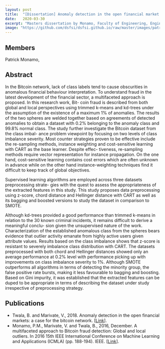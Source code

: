 ```yaml
---
layout: post
title:  "[Dissertation] Anomaly detection in the open financial market: A Case for the Bitcoin Network"
date:   2020-03-30
excerpt: "Masters dissertation by Monamo, Faculty of Engineering, Engineering and Electronics, University of Johannesburg"
image: "https://github.com/dsfsi/dsfsi.github.io/raw/master/images/patrickImg.png"
---
```

## Members
Patrick Monamo,  

## Abstract
In the Bitcoin network, lack of class labels tend to cause obscurities in anomalous
financial behaviour interpretation. To understand fraud in the latest development of
the financial sector, a multifaceted approach is proposed. In this research work, Bit-
coin fraud is described from both global and local perspectives using trimmed k-means
and kd-trees under the assumption of the existence of a maximum 1% of anomalies.
The results of the two spheres are welded together based on agreements of detected
anomalies to obtain a dataset with 0.2% belonging to the anomaly class and 99.8%
normal class. The study further investigate the Bitcoin dataset from the class imbal-
ance problem viewpoint by focusing on two levels of class imbalance severity. Most
counter strategies proven to be effective include the re-sampling methods, instance
weighting and cost-sensitive learning with CART as the base learner. Despite effec-
tiveness, re-sampling methods require vector representation for instance propagation.
On the one hand, cost-sensitive learning contains cost errors which are often unknown
in advance while on the other hand instance-weighting techniques find it difficult to
keep track of global objectives.

Supervised learning algorithms are employed across three datasets preprocessing strate-
gies with the quest to assess the appropriateness of the extracted features in this study.
This study proposes data preprocessing using z-score, chord distance and Hellinger
distance with CART as well as its bagging and boosted versions to study the dataset
in comparison to SMOTE.

Although kd-trees provided a good performance than trimmed k-means in relation to
the 30 known criminal incidents, it remains difficult to derive a meaningful conclu-
sion given the unsupervised nature of the work. Characterization of the established
anomalous class from the spheres bears evidence that outlier activity emanate from
highly active users given attribute values. Results based on the class imbalance
shows that z-score is resistant to severely imbalance class distribution with CART.
The datasets preprocessed with both chord and Hellinger distances showed only an
average performance at 0.2% level with performance picking up with improvements
on class imbalance severity to 1%. Although SMOTE outperforms all algorithms in
terms of detecting the minority group, the false positive rate bursts, making it less
favourable to bagging and boosting. Based on Gini impurity, it was established that
the extracted features can be duped to be appropriate in terms of describing the
dataset under study irrespective of preprocessing strategy.

## Publications
* Twala, B. and Marivate, V., 2018. Anomaly detection in the open financial markets: a case for the bitcoin network. [[Link](https://scholar.google.com/scholar?hl=en&as_sdt=0%2C5&q=Unsupervised+Learning+for+Robust+Bitcoin+Fraud+Detection.+ISSA.+Patrick+Monamo%2C+Vukosi+Marivate+and+Bhekisipho+Twala+%5B2016%5D&btnG=)].
* Monamo, P.M., Marivate, V. and Twala, B., 2016, December. A multifaceted approach to Bitcoin fraud detection: Global and local outliers. In 2016 15th IEEE International Conference on Machine Learning and Applications (ICMLA) (pp. 188-194). IEEE. [[Link](https://ieeexplore.ieee.org/abstract/document/7838143?casa_token=bouNXb4PYO4AAAAA:gv53w2X5pscr0LnbkPYfbT2OwAJiU3Je1-hx4jJ7wQ-5R1zBSWc-7xHDu8xRDP1xBjZGU2Z04iU)].
